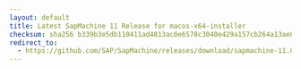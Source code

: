 ```yaml
---
layout: default
title: Latest SapMachine 11 Release for macos-x64-installer
checksum: sha256 b339b3e5db110411ad4813ac0e6578c3040e429a157cb264a13ae825d527e8be
redirect_to:
  - https://github.com/SAP/SapMachine/releases/download/sapmachine-11.0.25/sapmachine-jdk-11.0.25_macos-x64_bin.dmg
---
```

